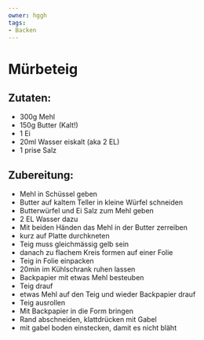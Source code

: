 ```yaml
---
owner: hggh
tags:
- Backen
---
```

Mürbeteig
==================================

Zutaten:
---------------
 * 300g Mehl
 * 150g Butter (Kalt!)
 * 1 Ei
 * 20ml Wasser eiskalt (aka 2 EL)
 * 1 prise Salz


Zubereitung:
--------------

 * Mehl in Schüssel geben 
 * Butter auf kaltem Teller in kleine Würfel schneiden
 * Butterwürfel und Ei Salz zum Mehl geben
 * 2 EL Wasser dazu
 * Mit beiden Händen das Mehl in der Butter zerreiben
 * kurz auf Platte durchkneten
 * Teig muss gleichmässig gelb sein
 * danach zu flachem Kreis formen auf einer Folie
 * Teig in Folie einpacken
 * 20min im Kühlschrank ruhen lassen
 * Backpapier mit etwas Mehl besteuben
 * Teig drauf
 * etwas Mehl auf den Teig und wieder Backpapier drauf
 * Teig ausrollen
 * Mit Backpapier in die Form bringen
 * Rand abschneiden, klattdrücken mit Gabel
 * mit gabel boden einstecken, damit es nicht bläht

